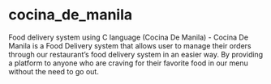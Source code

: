 # cocina_de_manila
Food delivery system using C language (Cocina De Manila) - Cocina De Manila is a Food Delivery system that allows user to manage their orders through our restaurant’s food delivery system in an easier way. By providing a platform to anyone who are craving for their favorite food in our menu without the need to go out. 
